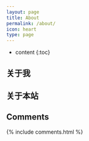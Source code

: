 ```yaml
---
layout: page
title: About
permalink: /about/
icon: heart
type: page
---
```


* content
{:toc}

## 关于我

## 关于本站

## Comments

{% include comments.html %}
